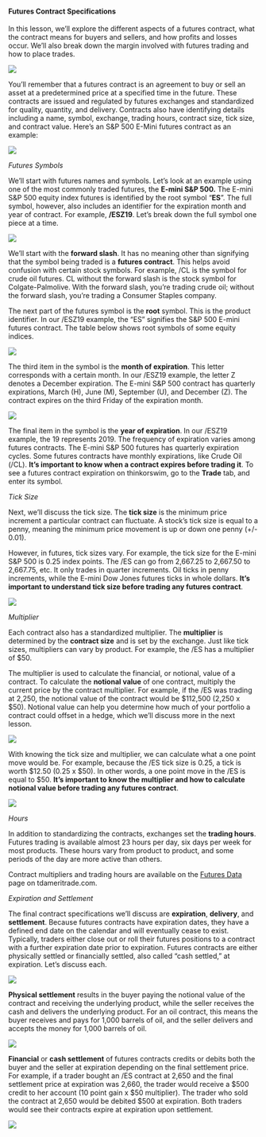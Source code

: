 #### Futures Contract Specifications

In this lesson, we’ll explore the different aspects of a futures contract, what the contract means for buyers and sellers, and how profits and losses occur. We’ll also break down the margin involved with futures trading and how to place trades.

![](https://education.ameritrade.com/content/cms/images/FT_Lesson2_10.1%20.jpg)

You’ll remember that a futures contract is an agreement to buy or sell an asset at a predetermined price at a specified time in the future. These contracts are issued and regulated by futures exchanges and standardized for quality, quantity, and delivery. Contracts also have identifying details including a name, symbol, exchange, trading hours, contract size, tick size, and contract value. Here’s an S&P 500 E-Mini futures contract as an example:

![](https://education.ameritrade.com/content/cms/images/FT_Lesson2_10.2.jpg)

*Futures Symbols*

We’ll start with futures names and symbols. Let’s look at an example using one of the most commonly traded futures, the **E-mini S&P 500.** The E-mini S&P 500 equity index futures is identified by the root symbol “**ES**”. The full symbol, however, also includes an identifier for the expiration month and year of contract. For example, **/ESZ19**. Let’s break down the full symbol one piece at a time.

![](https://education.ameritrade.com/content/cms/images/FT_Lesson2_10.3.jpg)

We’ll start with the  **forward slash**. It has no meaning other than signifying that the symbol being traded is a **futures contract**. This helps avoid confusion with certain stock symbols. For example, /CL is the symbol for crude oil futures. CL without the forward slash is the stock symbol for Colgate-Palmolive. With the forward slash, you’re trading crude oil; without the forward slash, you’re trading a Consumer Staples company.

The next part of the futures symbol is the  **root** symbol. This is the product identifier. In our /ESZ19 example, the “ES” signifies the S&P 500 E-mini futures contract. The table below shows root symbols of some equity indices.

![](https://education.ameritrade.com/content/cms/images/FT_Lesson2_10.4.jpg)

The third item in the symbol is the  **month of expiration**. This letter corresponds with a certain month. In our /ESZ19 example, the letter Z denotes a December expiration. The E-mini S&P 500 contract has quarterly expirations, March (H), June (M), September (U), and December (Z). The contract expires on the third Friday of the expiration month.

![](https://education.ameritrade.com/content/cms/images/FT_Lesson2_10.5.jpg)

The final item in the symbol is the  **year of expiration**. In our /ESZ19 example, the 19 represents 2019. The frequency of expiration varies among futures contracts. The E-mini S&P 500 futures has quarterly expiration cycles. Some futures contracts have monthly expirations, like Crude Oil (/CL).  **It’s important to know when a contract expires before trading it**. To see a futures contract expiration on thinkorswim, go to the  **Trade** tab, and enter its symbol.

*Tick Size*

Next, we’ll discuss the tick size. The  **tick size**  is the minimum price increment a particular contract can fluctuate. A stock’s tick size is equal to a penny, meaning the minimum price movement is up or down one penny (+/- 0.01).

However, in futures, tick sizes vary. For example, the tick size for the E-mini S&P 500 is 0.25 index points. The /ES can go from 2,667.25 to 2,667.50 to 2,667.75, etc. It only trades in quarter increments. Oil ticks in penny increments, while the E-mini Dow Jones futures ticks in whole dollars.  **It’s important to understand tick size before trading any futures contract**.

![](https://education.ameritrade.com/content/cms/images/FT_Lesson2_10.7.jpg)

*Multiplier*

Each contract also has a standardized multiplier. The  **multiplier**  is determined by the  **contract size**  and is set by the exchange. Just like tick sizes, multipliers can vary by product. For example, the /ES has a multiplier of $50.

The multiplier is used to calculate the financial, or notional, value of a contract. To calculate the  **notional value**  of one contract, multiply the current price by the contract multiplier. For example, if the /ES was trading at 2,250, the notional value of the contract would be $112,500 (2,250 x $50). Notional value can help you determine how much of your portfolio a contract could offset in a hedge, which we’ll discuss more in the next lesson.

![](https://education.ameritrade.com/content/cms/images/FT_Lesson2_10.8.jpg)

With knowing the tick size and multiplier, we can calculate what a one point move would be. For example, because the /ES tick size is 0.25, a tick is worth $12.50 (0.25 x $50). In other words, a one point move in the /ES is equal to $50.  **It’s important to know the multiplier and how to calculate notional value before trading any futures contract**.

![](https://education.ameritrade.com/content/cms/images/FT_Lesson2_10.9.jpg)

*Hours*

In addition to standardizing the contracts, exchanges set the  **trading hours**. Futures trading is available almost 23 hours per day, six days per week for most products. These hours vary from product to product, and some periods of the day are more active than others.

Contract multipliers and trading hours are available on the [Futures Data](https://www.tdameritrade.com/client/futures/futures_data.html) page on tdameritrade.com.

*Expiration and Settlement*

The final contract specifications we’ll discuss are  **expiration**,  **delivery**, and  **settlement**. Because futures contracts have expiration dates, they have a defined end date on the calendar and will eventually cease to exist. Typically, traders either close out or roll their futures positions to a contract with a further expiration date prior to expiration. Futures contracts are either physically settled or financially settled, also called “cash settled,” at expiration. Let’s discuss each.

![](https://education.ameritrade.com/content/cms/images/FT_Lesson2_10.10.jpg)

**Physical settlement**  results in the buyer paying the notional value of the contract and receiving the underlying product, while the seller receives the cash and delivers the underlying product. For an oil contract, this means the buyer receives and pays for 1,000 barrels of oil, and the seller delivers and accepts the money for 1,000 barrels of oil.

![](https://education.ameritrade.com/content/cms/images/FT_Lesson2_10.12.jpg)

**Financial**  or  **cash settlement**  of futures contracts credits or debits both the buyer and the seller at expiration depending on the final settlement price. For example, if a trader bought an /ES contract at 2,650 and the final settlement price at expiration was 2,660, the trader would receive a $500 credit to her account (10 point gain x $50 multiplier). The trader who sold the contract at 2,650 would be debited $500 at expiration. Both traders would see their contracts expire at expiration upon settlement.

![](https://education.ameritrade.com/content/cms/images/FT_Lesson2_10.13.jpg)
<!--stackedit_data:
eyJoaXN0b3J5IjpbMTMxMDkxMTMsLTE3NTMyNjIzMzEsOTYwND
c2NDY2XX0=
-->